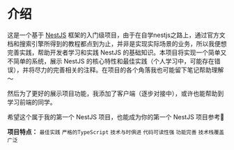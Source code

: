 # 介绍

这是一个基于 [NestJS](https://nestjs.com/) 框架的入门级项目，由于在自学nestjs之路上，通过官方文档和搜索引擎所得到的教程都点到为止，并非是实现实际场景的业务，所以我便想完善实践，帮助开发者学习和实践 NestJS 的基础知识。本项目将实现一个简单又不简单的系统，展示 NestJS 的核心特性和最佳实践（个人学习中，可能存在错误），并将尽力的完善相关的注释。在项目的各个角落我也可能留下笔记帮助理解～

然后为了更好的展示项目功能，我添加了客户端（逐步对接中），或许也能帮助到学习前端的同学。

希望这个属于我的第一个 NestJS 项目，也能成为你的第一个 NestJS 项目参考🥰

**项目特点：** `最佳实践` `严格的TypeScript` `技术与时俱进` `代码可读性强` `功能完善` `技术栈覆盖广泛`
